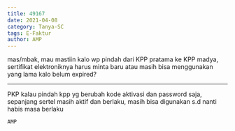 ```yaml
---
title: 49167
date: 2021-04-08
category: Tanya-SC
tags: E-Faktur
author: AMP
---
```


mas/mbak, mau mastiin kalo wp pindah dari KPP pratama ke KPP madya, sertifikat elektroniknya harus minta baru atau masih bisa menggunakan yang lama kalo belum expired?

---

PKP kalau pindah kpp yg berubah kode aktivasi dan password saja, sepanjang sertel masih aktif dan berlaku, masih bisa digunakan s.d nanti habis masa berlaku

`AMP`
